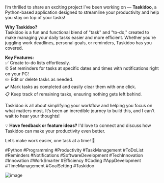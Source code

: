 
I’m thrilled to share an exciting project I’ve been working on — **Taskidoo**, a Python-based application designed to streamline your productivity and help you stay on top of your tasks!  

**Why Taskidoo?**  
Taskidoo is a fun and functional blend of "task" and "to-do," created to make managing your daily tasks easier and more efficient. Whether you're juggling work deadlines, personal goals, or reminders, Taskidoo has you covered.  

**Key Features:**  
✅ Create to-do lists effortlessly.  
⏰ Set reminders for tasks at specific dates and times with notifications right on your PC!  
✏️ Edit or delete tasks as needed.  
✔️ Mark tasks as completed and easily clear them with one click.  
📋 Keep track of remaining tasks, ensuring nothing gets left behind.  

Taskidoo is all about simplifying your workflow and helping you focus on what matters most. It’s been an incredible journey to build this, and I can't wait to hear your thoughts!  

💡 **Have feedback or feature ideas?** I'd love to connect and discuss how Taskidoo can make your productivity even better.  

Let’s make work easier, one task at a time! 💪  

#Python #Programming #Productivity #TaskManagement #ToDoList #Reminders #Notifications #SoftwareDevelopment #TechInnovation #Innovation #WorkSmarter #Efficiency #Coding #AppDevelopment #TimeManagement #GoalSetting #Taskidoo  


![image](https://github.com/user-attachments/assets/8926969c-958f-43ef-8f8b-9f8b62cce776)

